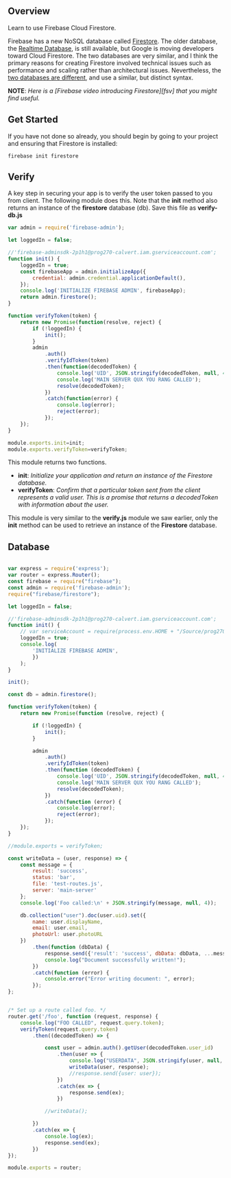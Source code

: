 ## Overview

Learn to use Firebase Cloud Firestore.

Firebase has a new NoSQL database called [Firestore][cfs]. The older database, the [Realtime Database][rtdb], is still available, but Google is moving developers toward Cloud Firestore. The two databases are very similar, and I think the primary reasons for creating Firestore involved technical issues such as performance and scaling rather than architectural issues. Nevertheless, the [two databases are different][dbcomp], and use a similar, but distinct syntax.

**NOTE**: _Here is a [Firebase video introducing Firestore][fsv] that you might find useful._

## Get Started

If you have not done so already, you should begin by going to your project and ensuring that Firestore is installed:

    firebase init firestore

## Verify

A key step in securing your app is to verify the user token passed to you from client. The following module does this. Note that the **init** method also returns an instance of the **firestore** database (db). Save this file as **verify-db.js**

```javascript
var admin = require('firebase-admin');

let loggedIn = false;

//'firebase-adminsdk-2p1h1@prog270-calvert.iam.gserviceaccount.com';
function init() {
    loggedIn = true;
    const firebaseApp = admin.initializeApp({
        credential: admin.credential.applicationDefault(),
    });
    console.log('INITIALIZE FIREBASE ADMIN', firebaseApp);
    return admin.firestore();
}

function verifyToken(token) {
    return new Promise(function(resolve, reject) {
        if (!loggedIn) {
            init();
        }
        admin
            .auth()
            .verifyIdToken(token)
            .then(function(decodedToken) {
                console.log('UID', JSON.stringify(decodedToken, null, 4));
                console.log('MAIN SERVER QUX YOU RANG CALLED');
                resolve(decodedToken);
            })
            .catch(function(error) {
                console.log(error);
                reject(error);
            });
    });
}

module.exports.init=init;
module.exports.verifyToken=verifyToken;
```

This module returns two functions.

- **init**: _Initialize your application and return an instance of the Firestore database._
- **verifyToken**: _Confirm that a particular token sent from the client represents a valid user. This is a promise that returns a decodedToken with information about the user._

This module is very similar to the **verify.js** module we saw earlier, only the **init** method can be used to retrieve an instance of the **Firestore** database.


## Database


```javascript

var express = require('express');
var router = express.Router();
const firebase = require("firebase");
const admin = require('firebase-admin');
require("firebase/firestore");

let loggedIn = false;

//'firebase-adminsdk-2p1h1@prog270-calvert.iam.gserviceaccount.com';
function init() {
    // var serviceAccount = require(process.env.HOME + "/Source/prog270-calvert-firebase-adminsdk-2p1h1-0a73c9115c.json");
    loggedIn = true;
    console.log(
        'INITIALIZE FIREBASE ADMIN',
        })
    );
}

init();

const db = admin.firestore();

function verifyToken(token) {
    return new Promise(function (resolve, reject) {

        if (!loggedIn) {
            init();
        }

        admin
            .auth()
            .verifyIdToken(token)
            .then(function (decodedToken) {
                console.log('UID', JSON.stringify(decodedToken, null, 4));
                console.log('MAIN SERVER QUX YOU RANG CALLED');
                resolve(decodedToken);
            })
            .catch(function (error) {
                console.log(error);
                reject(error);
            });
    });
}

//module.exports = verifyToken;

const writeData = (user, response) => {
    const message = {
        result: 'success',
        status: 'bar',
        file: 'test-routes.js',
        server: 'main-server'
    };
    console.log('Foo called:\n' + JSON.stringify(message, null, 4));

    db.collection("user").doc(user.uid).set({
        name: user.displayName,
        email: user.email,
        photoUrl: user.photoURL
    })
        .then(function (dbData) {
            response.send({'result': 'success', dbData: dbData, ...message});
            console.log("Document successfully written!");
        })
        .catch(function (error) {
            console.error("Error writing document: ", error);
        });
};


/* Set up a route called foo. */
router.get('/foo', function (request, response) {
    console.log("FOO CALLED", request.query.token);
    verifyToken(request.query.token)
        .then((decodedToken) => {

            const user = admin.auth().getUser(decodedToken.user_id)
                .then(user => {
                    console.log("USERDATA", JSON.stringify(user, null, 4));
                    writeData(user, response);
                    //response.send({user: user});
                })
                .catch(ex => {
                    response.send(ex);
                })

            //writeData();

        })
        .catch(ex => {
            console.log(ex);
            response.send(ex);
        })
});

module.exports = router;

```


[cfs]: https://firebase.google.com/docs/firestore
[vsv]: https://twitter.com/charliecalvert/status/1136640253639323653?s=20
[rtdb]: https://firebase.google.com/docs/database
[dbcomp]: https://firebase.google.com/docs/database/rtdb-vs-firestore
